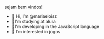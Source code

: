 sejam bem vindos!
- 👋 Hi, I’m @mariaeloisz
- 🔭I'm studying at alura
- 💬I'm developing in the JavaScript language
- 👀 I’m interested in jogos
<!---
mariaeloisz/mariaeloisz is a ✨ special ✨ repository because its `README.md` (this file) appears on your GitHub profile.
You can click the Preview link to take a look at your changes.
--->
